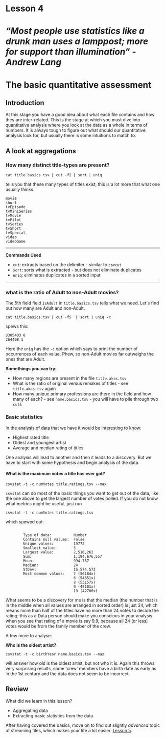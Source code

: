 # Lesson 4

# _“Most people use statistics like a drunk man uses a lamppost; more for support than illumination” - Andrew Lang_

# The basic quantitative assessment

## Introduction

At this stage you have a good idea about what each file contains and how they are inter-related. This is the stage at which you must dive into quantitative analysis where you look at the data as a whole in terms of numbers. It is always tough to figure out what should our quantitative analysis look for, but usually there is some intuitions to match to.

## A look at aggregations

### How many distinct title-types are present?

```
cat title.basics.tsv | cut -f2 | sort | uniq
```

tells you that these many types of titles exist; this is a lot more that what one usually thinks.

```
movie
short
tvEpisode
tvMiniSeries
tvMovie
tvPilot
tvSeries
tvShort
tvSpecial
video
videoGame
```

---

**Commands Used**

- `cut`: extracts based on the delimiter - similar to `csvcut`
- `sort`: sorts what is extracted - but does not eliminate duplicates
- `uniq`: eliminates duplicates in a sorted input

---

### what is the ratio of Adult to non-Adult movies?

The 5th field field `isAdult` in `title.basics.tsv` tells what we need. Let's find out how many are Adult and non-Adult.

```
cat title.basics.tsv | cut -f5  | sort | uniq -c
```

spews this:

```
8305403 0
264408 1
```

Here the `uniq` has the `-c` option which says to print the number of occurrences of each value. Phew, so non-Adult movies far outweighs the ones that are Adult.

**Somethings you can try**:

- How many regions are present in the file `title.akas.tsv`
- What is the ratio of original versus remakes of titles - see `title.akas.tsv` again
- How many unique primary professions are there in the field and how many of each? - see `name.basics.tsv` - you will have to pile through two `cut`s

### Basic statistics

In the analysis of data that we have it would be interesting to know:

- Highest rated title
- Oldest and youngest artist
- Average and median rating of titles

One analysis will lead to another and then it leads to a discovery. But we have to start with some hypothesis and begin analysis of the data.

#### What is the maximum votes a title has ever got?

```
csvstat -t -c numVotes title.ratings.tsv --max
```

`csvstat` can do most of the basic things you want to get out of the data, like the one above to get the largest number of votes polled. If you do not know what metrics might be useful, just run

```
csvstat -t -c numVotes title.ratings.tsv
```

which spewed out:

```

        Type of data:          Number
        Contains null values:  False
        Unique values:         19772
        Smallest value:        5
        Largest value:         2,516,262
        Sum:                   1,194,676,557
        Mean:                  994.737
        Median:                24
        StDev:                 16,574.573
        Most common values:    7 (56184x)
                               6 (54651x)
                               8 (53157x)
                               9 (47101x)
                               10 (42706x)
```

What seems to be a discovery for me is that the median (the number that is in the middle when all values are arranged in sorted order) is just 24, which means more than half of the titles have no more than 24 votes to decide the rating; this as a Data person should make you conscious in your analysis when you see that rating of a movie is say 9.9, because all 24 (or less) votes would be from the family member of the crew.

A few more to analyse:

**Who is the oldest artist?**

```
csvstat -t -c birthYear name.basics.tsv --max
```

will answer how old is the oldest artist, but not who it is. Again this throws very surprising results, some 'crew' members have a birth date as early as in the 1st century and the data does not seem to be incorrect.

## Review

What did we learn in this lesson?

- Aggregating data
- Extracting basic statistics from the data

After having covered the basics, move on to find out slightly _advanced_ topic of streaming files, which makes your life a lot easier. [Lesson 5](Lesson5.md).
